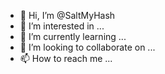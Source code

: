 - 👋 Hi, I’m @SaltMyHash
- 👀 I’m interested in ...
- 🌱 I’m currently learning ...
- 💞️ I’m looking to collaborate on ...
- 📫 How to reach me ...

<!---
SaltMyHash/SaltMyHash is a ✨ special ✨ repository because its `README.md` (this file) appears on your GitHub profile.
You can click the Preview link to take a look at your changes.
--->
